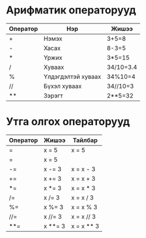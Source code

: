 # Арифматик операторууд
| Оператор  | Нэр  | Жишээ  |
|---|---|---|
| +  | Нэмэх  | 3+5=8  |
| -  | Хасах  | 8-3=5  |
| *  | Үржих  |  3*5=15 |
| /  | Хуваах  | 34/10=3.4  |
| %  | Үлдэгдэлтэй хуваах  | 34%10=4  |
| //  | Бүхэл хуваах  | 34//10=3  |
| **  | Зэрэгт  | 2**5=32  |


# Утга олгох операторууд
| Оператор  | Жишээ  | Тайлбар |
|---|---|---|
| =	| x = 5 |	x = 5	|
| =	| x = 5 |	| x = 5	|
| -=	 | x -= 3	| x = x - 3	|
| +=	 | x += 3	| x = x + 3	|
| *=	 | x *= 3	| x = x * 3	| 
| /=	 | x /= 3	| x = x / 3	| 
| %=	 | x %= 3	| x = x % 3	| 
| //= | 	x //= 3 | 	x = x // 3 |
| **= | 	x **= 3 | 	x = x ** 3 |
